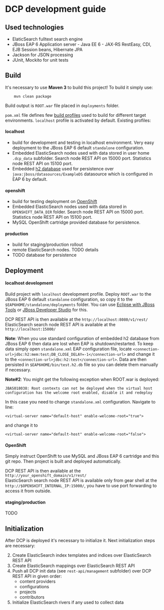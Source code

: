 DCP development guide
=====================

## Used technologies

* ElaticSearch fulltext search engine
* JBoss EAP 6 Application server - Java EE 6 - JAX-RS RestEasy, CDI, EJB Session beans, Hibernate JPA
* Jackson for JSON processing
* JUnit, Mockito for unit tests

## Build 

It's necessary to use **Maven 3** to build this project! To build it simply use:

		mvn clean package

Build output is `ROOT.war` file placed in `deployments` folder.

`pom.xml` file defines few [build profiles](http://maven.apache.org/guides/introduction/introduction-to-profiles.html) 
used to build for different target environments. `localhost` profile is activated by default. Existing profiles:

#### localhost 

* build for development and testing in localhost environment. Very easy deployment to the JBoss EAP 6 default `standalone` configuration. 
* Embedded ElasticSearch nodes used with data stored in user home `.dcp_data` subfolder. Search node REST API on 15000 port. Statistics node REST API on 15100 port.  
* Embedded [h2 database](http://www.h2database.com) used for persistence over `java:jboss/datasources/ExampleDS` datasource which is configured in EAP 6 by default. 

#### openshift

* build for testing deployment on [OpenShift](http://openshift.redhat.com) 
* Embedded ElasticSearch nodes used with data stored in `OPENSHIFT_DATA_DIR` folder. Search node REST API on 15000 port. Statistics node REST API on 15100 port.
* MySQL OpenShift cartridge provided database for persistence.

#### production

* build for staging/production rollout
* remote ElasticSearch nodes. TODO details
* TODO database for persistence

## Deployment

#### localhost development

Build project with `localhost` development profile. 
Deploy `ROOT.war` to the JBoss EAP 6 default `standalone` configuration, so copy it 
to the `$EAP6HOME/standalone/deployments` folder. 
You can use [Eclipse with JBoss Tools](http://www.jboss.org/tools) or 
[JBoss Developer Studio](https://devstudio.jboss.com) for this.

DCP REST API is then available at the `http://localhost:8080/v1/rest/`  
ElasticSearch search node REST API is available at the `http://localhost:15000/`  

**Note**: When you use standard configuration of embedded h2 database from JBoss EAP 6 then data are lost 
when EAP is shutdown/restarted. To keep data simply open `standalone.xml` EAP configuration file, locate 
`<connection-url>jdbc:h2:mem:test;DB_CLOSE_DELAY=-1</connection-url>` and change it to 
the `<connection-url>jdbc:h2:test</connection-url>`. Data are then persisted in `$EAP6HOME/bin/test.h2.db` file so you can delete them manually if necessary.

**Note#2**: You might get the following exception when ROOT.war is deployed:
```
JBAS018038: Root contexts can not be deployed when the virtual host configuration has the welcome root enabled, disable it and redeploy
```
In this case you need to change `standalone.xml` configuration. Navigate to line:
```
<virtual-server name="default-host" enable-welcome-root="true">
```
and change it to
```
<virtual-server name="default-host" enable-welcome-root="false">
```

#### OpenShift

Simply instruct OpenShift to use MySQL and JBoss EAP 6 cartridge and this git repo. 
Then project is built and deployed automatically.

DCP REST API is then available at the `http://your_openshift_domain/v1/rest/`  
ElasticSearch search node REST API is available only from gear shell at the `http://$OPENSHIFT_INTERNAL_IP:15000/`, 
you have to use port forwarding to access it from outside.

#### staging/production

TODO

## Initialization

After DCP is deployed it's necessary to initialize it. Next initialization steps are necessary:

2. Create ElasticSearch index templates and indices over ElasticSearch REST API
3. Create ElasticSearch mappings over ElasticSearch REST API
4. Push all DCP init data (see `rest-api/management` subfolder) over DCP REST API in given order:
   - content providers
   - configurations
   - projects
   - contributors
5. Initialize ElasticSearch rivers if any used to collect data 

                
